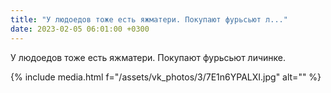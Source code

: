 ```yaml
---
title: "У людоедов тоже есть яжматери. Покупают фурьсьют л..."
date: 2023-02-05 06:01:00 +0300
---
```


У людоедов тоже есть яжматери. Покупают фурьсьют личинке.

{% include media.html f="/assets/vk_photos/3/7E1n6YPALXI.jpg" alt="" %}

